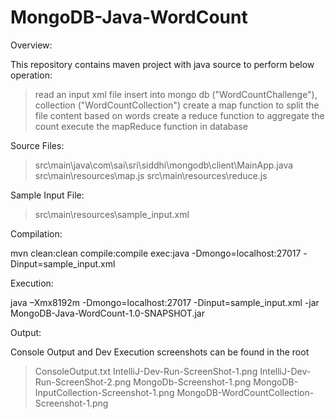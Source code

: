 # MongoDB-Java-WordCount

Overview:

This repository contains maven project with java source to perform below operation:

> read an input xml file
> insert into mongo db ("WordCountChallenge"), collection ("WordCountCollection")
> create a map function to split the file content based on words
> create a reduce function to aggregate the count 
> execute the mapReduce function in database

Source Files:
> src\main\java\com\sai\sri\siddhi\mongodb\client\MainApp.java
> src\main\resources\map.js
> src\main\resources\reduce.js

Sample Input File:
> src\main\resources\sample_input.xml


Compilation:

mvn clean:clean compile:compile exec:java -Dmongo=localhost:27017 -Dinput=sample_input.xml

Execution:

java –Xmx8192m -Dmongo=localhost:27017 -Dinput=sample_input.xml -jar MongoDB-Java-WordCount-1.0-SNAPSHOT.jar

  
Output:

Console Output and Dev Execution screenshots can be found in the root

> ConsoleOutput.txt
> IntelliJ-Dev-Run-ScreenShot-1.png
> IntelliJ-Dev-Run-ScreenShot-2.png 
> MongoDb-Screenshot-1.png
> MongoDB-InputCollection-Screenshot-1.png
> MongoDB-WordCountCollection-Screenshot-1.png
